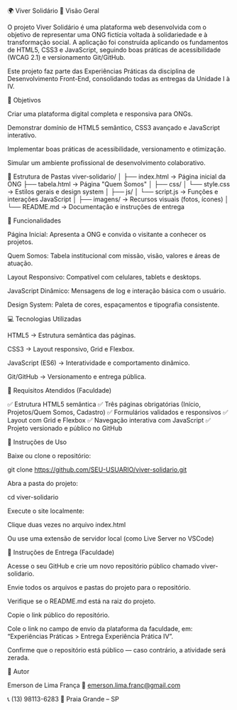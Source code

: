 🌍 Viver Solidário
📘 Visão Geral

O projeto Viver Solidário é uma plataforma web desenvolvida com o objetivo de representar uma ONG fictícia voltada à solidariedade e à transformação social.
A aplicação foi construída aplicando os fundamentos de HTML5, CSS3 e JavaScript, seguindo boas práticas de acessibilidade (WCAG 2.1) e versionamento Git/GitHub.

Este projeto faz parte das Experiências Práticas da disciplina de Desenvolvimento Front-End, consolidando todas as entregas da Unidade I à IV.

🎯 Objetivos

Criar uma plataforma digital completa e responsiva para ONGs.

Demonstrar domínio de HTML5 semântico, CSS3 avançado e JavaScript interativo.

Implementar boas práticas de acessibilidade, versionamento e otimização.

Simular um ambiente profissional de desenvolvimento colaborativo.

🧩 Estrutura de Pastas
viver-solidario/
│
├── index.html              → Página inicial da ONG
├── tabela.html             → Página "Quem Somos"
│
├── css/
│   └── style.css           → Estilos gerais e design system
│
├── js/
│   └── script.js           → Funções e interações JavaScript
│
├── imagens/                → Recursos visuais (fotos, ícones)
│
└── README.md               → Documentação e instruções de entrega

🧠 Funcionalidades

Página Inicial: Apresenta a ONG e convida o visitante a conhecer os projetos.

Quem Somos: Tabela institucional com missão, visão, valores e áreas de atuação.

Layout Responsivo: Compatível com celulares, tablets e desktops.

JavaScript Dinâmico: Mensagens de log e interação básica com o usuário.

Design System: Paleta de cores, espaçamentos e tipografia consistente.

💻 Tecnologias Utilizadas

HTML5 → Estrutura semântica das páginas.

CSS3 → Layout responsivo, Grid e Flexbox.

JavaScript (ES6) → Interatividade e comportamento dinâmico.

Git/GitHub → Versionamento e entrega pública.

🧱 Requisitos Atendidos (Faculdade)

✅ Estrutura HTML5 semântica
✅ Três páginas obrigatórias (Início, Projetos/Quem Somos, Cadastro)
✅ Formulários validados e responsivos
✅ Layout com Grid e Flexbox
✅ Navegação interativa com JavaScript
✅ Projeto versionado e público no GitHub

🚀 Instruções de Uso

Baixe ou clone o repositório:

git clone https://github.com/SEU-USUARIO/viver-solidario.git


Abra a pasta do projeto:

cd viver-solidario


Execute o site localmente:

Clique duas vezes no arquivo index.html

Ou use uma extensão de servidor local (como Live Server no VSCode)

🧾 Instruções de Entrega (Faculdade)

Acesse o seu GitHub e crie um novo repositório público chamado viver-solidario.

Envie todos os arquivos e pastas do projeto para o repositório.

Verifique se o README.md está na raiz do projeto.

Copie o link público do repositório.

Cole o link no campo de envio da plataforma da faculdade, em:
“Experiências Práticas > Entrega Experiência Prática IV”.

Confirme que o repositório está público — caso contrário, a atividade será zerada.

📍 Autor

Emerson de Lima França
📧 emerson.lima.franc@gmail.com

📞 (13) 98113-6283
📍 Praia Grande – SP